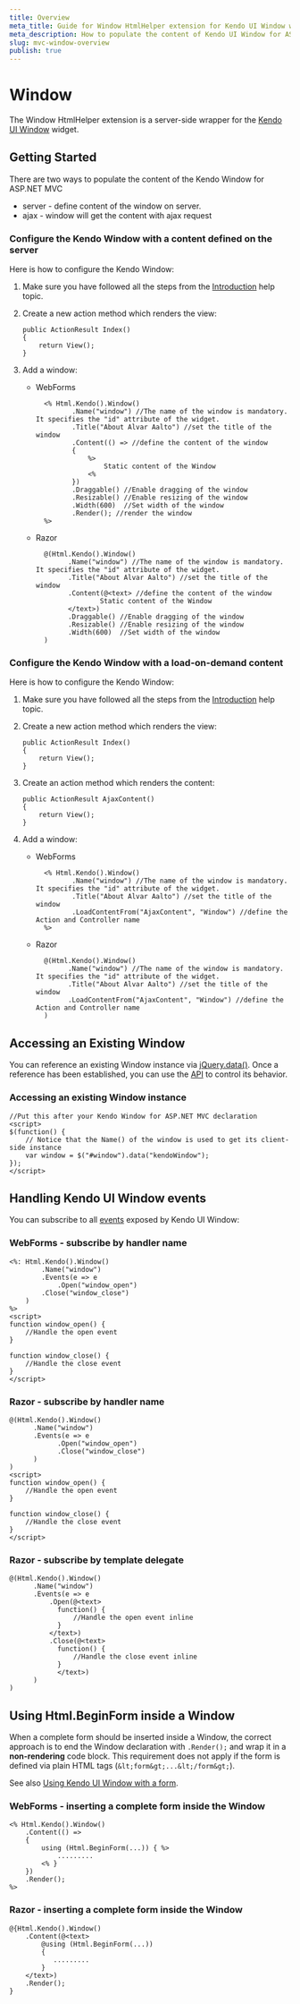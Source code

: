 ```yaml
---
title: Overview
meta_title: Guide for Window HtmlHelper extension for Kendo UI Window widget
meta_description: How to populate the content of Kendo UI Window for ASP.NET MVC, control all events exposed by Kendo UI Window.
slug: mvc-window-overview
publish: true
---
```


# Window

The Window HtmlHelper extension is a server-side wrapper for the [Kendo UI Window](/kendo-ui/api/web/window) widget.

## Getting Started

There are two ways to populate the content of the Kendo Window for ASP.NET MVC

*   server - define content of the window on server.
*   ajax - window will get the content with ajax request

### Configure the Kendo Window with a content defined on the server

Here is how to configure the Kendo Window:

1.  Make sure you have followed all the steps from the [Introduction](/kendo-ui/getting-started/using-kendo-with/aspnet-mvc/introduction) help topic.

2.  Create a new action method which renders the view:

        public ActionResult Index()
        {
            return View();
        }
3.  Add a window:
    - WebForms

            <% Html.Kendo().Window()
                   .Name("window") //The name of the window is mandatory. It specifies the "id" attribute of the widget.
                   .Title("About Alvar Aalto") //set the title of the window
                   .Content(() => //define the content of the window
                   {
                       %>
                           Static content of the Window
                       <%
                   })
                   .Draggable() //Enable dragging of the window
                   .Resizable() //Enable resizing of the window
                   .Width(600)  //Set width of the window
                   .Render(); //render the window
            %>
    - Razor

            @(Html.Kendo().Window()
                  .Name("window") //The name of the window is mandatory. It specifies the "id" attribute of the widget.
                  .Title("About Alvar Aalto") //set the title of the window
                  .Content(@<text> //define the content of the window
                          Static content of the Window
                  </text>)
                  .Draggable() //Enable dragging of the window
                  .Resizable() //Enable resizing of the window
                  .Width(600)  //Set width of the window
            )

### Configure the Kendo Window with a load-on-demand content

Here is how to configure the Kendo Window:

1.  Make sure you have followed all the steps from the [Introduction](/kendo-ui/getting-started/using-kendo-with/aspnet-mvc/introduction) help topic.

2.  Create a new action method which renders the view:

        public ActionResult Index()
        {
            return View();
        }
3.  Create an action method which renders the content:

        public ActionResult AjaxContent()
        {
            return View();
        }
4.  Add a window:
    - WebForms

            <% Html.Kendo().Window()
                   .Name("window") //The name of the window is mandatory. It specifies the "id" attribute of the widget.
                   .Title("About Alvar Aalto") //set the title of the window
                   .LoadContentFrom("AjaxContent", "Window") //define the Action and Controller name
            %>
    - Razor

            @(Html.Kendo().Window()
                  .Name("window") //The name of the window is mandatory. It specifies the "id" attribute of the widget.
                  .Title("About Alvar Aalto") //set the title of the window
                  .LoadContentFrom("AjaxContent", "Window") //define the Action and Controller name
            )

## Accessing an Existing Window

You can reference an existing Window instance via [jQuery.data()](http://api.jquery.com/jQuery.data/).
Once a reference has been established, you can use the [API](/kendo-ui/api/web/window#methods) to control its behavior.

### Accessing an existing Window instance

    //Put this after your Kendo Window for ASP.NET MVC declaration
    <script>
    $(function() {
        // Notice that the Name() of the window is used to get its client-side instance
        var window = $("#window").data("kendoWindow");
    });
    </script>


## Handling Kendo UI Window events

You can subscribe to all [events](/kendo-ui/api/web/window#events) exposed by Kendo UI Window:

### WebForms - subscribe by handler name

    <%: Html.Kendo().Window()
            .Name("window")
            .Events(e => e
                .Open("window_open")
            .Close("window_close")
        )
    %>
    <script>
    function window_open() {
        //Handle the open event
    }

    function window_close() {
        //Handle the close event
    }
    </script>


### Razor - subscribe by handler name

    @(Html.Kendo().Window()
          .Name("window")
          .Events(e => e
                .Open("window_open")
                .Close("window_close")
          )
    )
    <script>
    function window_open() {
        //Handle the open event
    }

    function window_close() {
        //Handle the close event
    }
    </script>


### Razor - subscribe by template delegate

    @(Html.Kendo().Window()
          .Name("window")
          .Events(e => e
              .Open(@<text>
                function() {
                    //Handle the open event inline
                }
              </text>)
              .Close(@<text>
                function() {
                    //Handle the close event inline
                }
                </text>)
          )
    )

## Using Html.BeginForm inside a Window

When a complete form should be inserted inside a Window, the correct approach is to end the Window declaration with `.Render();` and wrap it in a **non-rendering** code block.
This requirement does not apply if the form is defined via plain HTML tags (`&lt;form&gt;...&lt;/form&gt;`).

See also [Using Kendo UI Window with a form](/kendo-ui/getting-started/web/window/overview#using-kendo-ui-window-with-a-form).

### WebForms - inserting a complete form inside the Window

    <% Html.Kendo().Window()
        .Content(() => 
        {
            using (Html.BeginForm(...)) { %>
                .........
            <% }
        })
        .Render();
    %>
    
### Razor - inserting a complete form inside the Window

    @{Html.Kendo().Window()
        .Content(@<text>
            @using (Html.BeginForm(...))
            {
               .........
            }
        </text>)
        .Render();
    }
